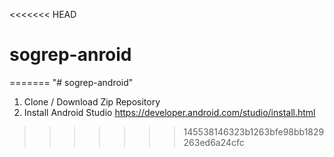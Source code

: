 <<<<<<< HEAD
# sogrep-anroid
=======
"# sogrep-android" 
1. Clone / Download Zip Repository 
2. Install Android Studio
   https://developer.android.com/studio/install.html
>>>>>>> 145538146323b1263bfe98bb1829263ed6a24cfc
